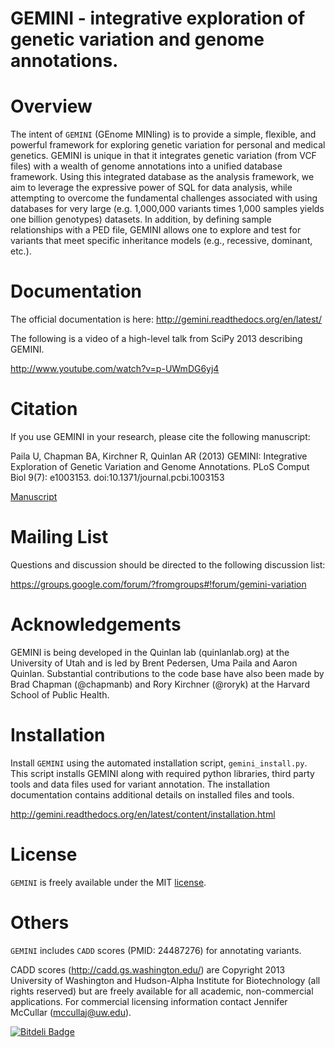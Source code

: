 GEMINI - integrative exploration of genetic variation and genome annotations.
=============================================================================

Overview
========
The intent of ``GEMINI`` (GEnome MINIing) is to provide a simple, flexible, and 
powerful framework for exploring genetic variation for personal and medical genetics.
GEMINI is unique in that it integrates genetic variation (from VCF files) with
a wealth of genome annotations into a unified database framework. Using this
integrated database as the analysis framework, we aim to leverage the expressive 
power of SQL for data analysis, while attempting to overcome the fundamental 
challenges associated with using databases for very large
(e.g. 1,000,000 variants times 1,000 samples yields one billion genotypes)
datasets. In addition, by defining sample relationships with a PED file, GEMINI allows
one to explore and test for variants that meet specific inheritance models (e.g., 
recessive, dominant, etc.).

Documentation
================
The official documentation is here: http://gemini.readthedocs.org/en/latest/

The following is a video of a high-level talk from SciPy 2013 describing GEMINI.

http://www.youtube.com/watch?v=p-UWmDG6yj4


Citation
================
If you use GEMINI in your research, please cite the following manuscript:

Paila U, Chapman BA, Kirchner R, Quinlan AR (2013) 
GEMINI: Integrative Exploration of Genetic Variation and Genome Annotations. 
PLoS Comput Biol 9(7): e1003153. doi:10.1371/journal.pcbi.1003153

[Manuscript](http://www.ploscompbiol.org/article/info%3Adoi%2F10.1371%2Fjournal.pcbi.1003153)


Mailing List
================
Questions and discussion should be directed to the following discussion list:

https://groups.google.com/forum/?fromgroups#!forum/gemini-variation


Acknowledgements
================
GEMINI is being developed in the Quinlan lab (quinlanlab.org) at the University
of Utah and is led by Brent Pedersen, Uma Paila and Aaron Quinlan.  Substantial contributions 
to the code base have also been made by Brad Chapman (@chapmanb) and
Rory Kirchner (@roryk) at the Harvard School of Public Health.


Installation
============
Install ``GEMINI`` using the automated installation script, `gemini_install.py`. This
script installs GEMINI along with required python libraries, third party tools and data 
files used for variant annotation. The installation documentation contains additional 
details on installed files and tools.

http://gemini.readthedocs.org/en/latest/content/installation.html

License
================
`GEMINI` is freely available under the MIT [license](https://github.com/arq5x/gemini/blob/master/LICENSE).


Others
=========
`GEMINI` includes `CADD` scores (PMID: 24487276) for annotating variants.

CADD scores (http://cadd.gs.washington.edu/) are Copyright 2013 University of Washington and 
Hudson-Alpha Institute for Biotechnology (all rights reserved) but are freely available for 
all academic, non-commercial applications. For commercial licensing information contact 
Jennifer McCullar (mccullaj@uw.edu).

[![Bitdeli Badge](https://d2weczhvl823v0.cloudfront.net/arq5x/gemini/trend.png)](https://bitdeli.com/free "Bitdeli Badge")


